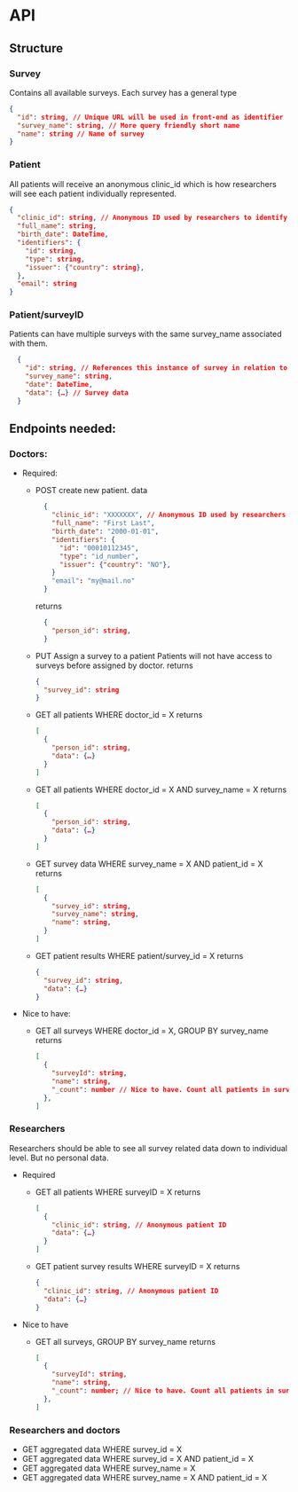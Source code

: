 # API

## Structure

### Survey

Contains all available surveys. Each survey has a general type

```json
{
  "id": string, // Unique URL will be used in front-end as identifier
  "survey_name": string, // More query friendly short name
  "name": string // Name of survey
}
```

### Patient

All patients will receive an anonymous clinic_id which is how researchers will see each patient individually represented.

```json
{
  "clinic_id": string, // Anonymous ID used by researchers to identify subject. Can be queried
  "full_name": string,
  "birth_date": DateTime,
  "identifiers": {
    "id": string,
    "type": string,
    "issuer": {"country": string},
  },
  "email": string
}
```

### Patient/surveyID

Patients can have multiple surveys with the same survey_name associated with them.

```json
  {
    "id": string, // References this instance of survey in relation to patient
    "survey_name": string,
    "date": DateTime,
    "data": {…} // Survey data
  }
```

## Endpoints needed:

### Doctors:

- Required:

  - POST create new patient.
    data
    ```json
      {
        "clinic_id": "XXXXXXX", // Anonymous ID used by researchers to identify subject.
        "full_name": "First Last",
        "birth_date": "2000-01-01",
        "identifiers": {
          "id": "00010112345",
          "type": "id_number",
          "issuer": {"country": "NO"},
        }
        "email": "my@mail.no"
      }
    ```
    returns
    ```json
      {
        "person_id": string,
      }
    ```
  - PUT Assign a survey to a patient
    Patients will not have access to surveys before assigned by doctor.
    returns
    ```json
    {
      "survey_id": string
    }
    ```
  - GET all patients WHERE doctor_id = X
    returns
    ```json
    [
      {
        "person_id": string,
        "data": {…}
      }
    ]
    ```
  - GET all patients WHERE doctor_id = X AND survey_name = X
    returns

    ```json
    [
      {
        "person_id": string,
        "data": {…}
      }
    ]

    ```

  - GET survey data WHERE survey_name = X AND patient_id = X
    returns

    ```json
    [
      {
        "survey_id": string,
        "survey_name": string,
        "name": string,
      }
    ]

    ```

  - GET patient results WHERE patient/survey_id = X
    returns
    ```json
    {
      "survey_id": string,
      "data": {…}
    }
    ```

- Nice to have:
  - GET all surveys WHERE doctor_id = X, GROUP BY survey_name
    returns
    ```json
    [
      {
        "surveyId": string,
        "name": string,
        "_count": number // Nice to have. Count all patients in survey result.
      },
    ]
    ```

### Researchers

Researchers should be able to see all survey related data down to individual level. But no personal data.

- Required

  - GET all patients WHERE surveyID = X
    returns
    ```json
    [
      {
        "clinic_id": string, // Anonymous patient ID
        "data": {…}
      }
    ]
    ```
  - GET patient survey results WHERE surveyID = X
    returns
    ```json
    {
      "clinic_id": string, // Anonymous patient ID
      "data": {…}
    }
    ```

- Nice to have
  - GET all surveys, GROUP BY survey_name
    returns
    ```json
    [
      {
        "surveyId": string,
        "name": string,
        "_count": number; // Nice to have. Count all patients in survey result.
      },
    ]
    ```

### Researchers and doctors

- GET aggregated data WHERE survey_id = X
- GET aggregated data WHERE survey_id = X AND patient_id = X
- GET aggregated data WHERE survey_name = X
- GET aggregated data WHERE survey_name = X AND patient_id = X
